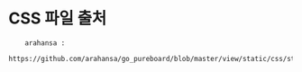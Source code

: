 # CSS 파일 출처
```
    arahansa : 
    https://github.com/arahansa/go_pureboard/blob/master/view/static/css/style_board.css
```
